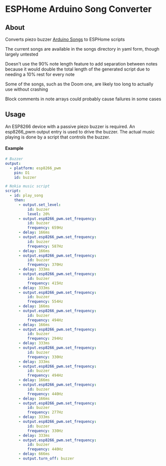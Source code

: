 # ESPHome Arduino Song Converter

## About

Converts piezo buzzer [Arduino Songs](https://github.com/robsoncouto/arduino-songs) to ESPHome scripts

The current songs are available in the songs directory in yaml form, though largely untested

Doesn't use the 90% note length feature to add separation between notes because it would double the total length of the
generated script due to needing a 10% rest for every note

Some of the songs, such as the Doom one, are likely too long to actually use without crashing

Block comments in note arrays could probably cause failures in some cases

## Usage
An ESP8266 device with a passive piezo buzzer is required. An esp8266_pwm output entry is used to 
drive the buzzer. The actual music playing is done by a script that controls the buzzer.

#### Example
```yaml
# Buzzer
output:
  - platform: esp8266_pwm
    pin: D1
    id: buzzer

# Nokia music script
script: 
  - id: play_song
    then:
      - output.set_level:
          id: buzzer
          level: 20%
      - output.esp8266_pwm.set_frequency:
          id: buzzer
          frequency: 659Hz
      - delay: 166ms
      - output.esp8266_pwm.set_frequency:
          id: buzzer
          frequency: 587Hz
      - delay: 166ms
      - output.esp8266_pwm.set_frequency:
          id: buzzer
          frequency: 370Hz
      - delay: 333ms
      - output.esp8266_pwm.set_frequency:
          id: buzzer
          frequency: 415Hz
      - delay: 333ms
      - output.esp8266_pwm.set_frequency:
          id: buzzer
          frequency: 554Hz
      - delay: 166ms
      - output.esp8266_pwm.set_frequency:
          id: buzzer
          frequency: 494Hz
      - delay: 166ms
      - output.esp8266_pwm.set_frequency:
          id: buzzer
          frequency: 294Hz
      - delay: 333ms
      - output.esp8266_pwm.set_frequency:
          id: buzzer
          frequency: 330Hz
      - delay: 333ms
      - output.esp8266_pwm.set_frequency:
          id: buzzer
          frequency: 494Hz
      - delay: 166ms
      - output.esp8266_pwm.set_frequency:
          id: buzzer
          frequency: 440Hz
      - delay: 166ms
      - output.esp8266_pwm.set_frequency:
          id: buzzer
          frequency: 277Hz
      - delay: 333ms
      - output.esp8266_pwm.set_frequency:
          id: buzzer
          frequency: 330Hz
      - delay: 333ms
      - output.esp8266_pwm.set_frequency:
          id: buzzer
          frequency: 440Hz
      - delay: 666ms
      - output.turn_off: buzzer
```